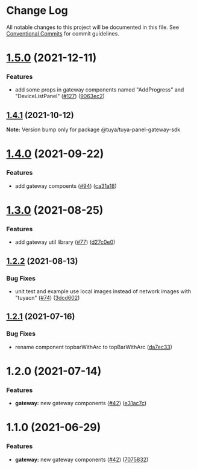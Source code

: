 # Change Log

All notable changes to this project will be documented in this file.
See [Conventional Commits](https://conventionalcommits.org) for commit guidelines.

# [1.5.0](https://github.com/tuya/tuya-panel-sdk/compare/@tuya/tuya-panel-gateway-sdk@1.4.1...@tuya/tuya-panel-gateway-sdk@1.5.0) (2021-12-11)


### Features

* add some props in gateway components named "AddProgress" and "DeviceListPanel" ([#127](https://github.com/tuya/tuya-panel-sdk/issues/127)) ([9063ec2](https://github.com/tuya/tuya-panel-sdk/commit/9063ec2285a34d674db3e90b2f1a2b91fcbbd9c3))





## [1.4.1](https://github.com/tuya/tuya-panel-sdk/compare/@tuya/tuya-panel-gateway-sdk@1.4.0...@tuya/tuya-panel-gateway-sdk@1.4.1) (2021-10-12)

**Note:** Version bump only for package @tuya/tuya-panel-gateway-sdk





# [1.4.0](https://github.com/tuya/tuya-panel-sdk/compare/@tuya/tuya-panel-gateway-sdk@1.3.0...@tuya/tuya-panel-gateway-sdk@1.4.0) (2021-09-22)


### Features

* add gateway compoents ([#94](https://github.com/tuya/tuya-panel-sdk/issues/94)) ([ca31a18](https://github.com/tuya/tuya-panel-sdk/commit/ca31a18f3ca18e3a5cbf5c93e2bbd7929c3443f0))





# [1.3.0](https://github.com/tuya/tuya-panel-sdk/compare/@tuya/tuya-panel-gateway-sdk@1.2.2...@tuya/tuya-panel-gateway-sdk@1.3.0) (2021-08-25)


### Features

* add gateway util library ([#77](https://github.com/tuya/tuya-panel-sdk/issues/77)) ([d27c0e0](https://github.com/tuya/tuya-panel-sdk/commit/d27c0e019ac4266985f37a910384a230b572fcef))





## [1.2.2](https://github.com/tuya/tuya-panel-sdk/compare/@tuya/tuya-panel-gateway-sdk@1.2.1...@tuya/tuya-panel-gateway-sdk@1.2.2) (2021-08-13)


### Bug Fixes

* unit test and example use local images instead of network images with "tuyacn" ([#74](https://github.com/tuya/tuya-panel-sdk/issues/74)) ([3dcd602](https://github.com/tuya/tuya-panel-sdk/commit/3dcd60275b375719fc5905b2dd6b26111cf8f57d))





## [1.2.1](https://github.com/tuya/tuya-panel-sdk/compare/@tuya/tuya-panel-gateway-sdk@1.2.0...@tuya/tuya-panel-gateway-sdk@1.2.1) (2021-07-16)


### Bug Fixes

* rename component topbarWithArc to topBarWithArc ([da7ec33](https://github.com/tuya/tuya-panel-sdk/commit/da7ec338e17f1b10b355ce85644e5f1ef1a6059d))





# 1.2.0 (2021-07-14)


### Features

* **gateway:** new gateway components ([#42](https://github.com/tuya/tuya-panel-sdk/issues/42)) ([e31ac7c](https://github.com/tuya/tuya-panel-sdk/commit/e31ac7cb2f3389e13b5eea1c8da8542fb96bbfea))





# 1.1.0 (2021-06-29)


### Features

* **gateway:** new gateway components ([#42](https://github.com/tuya/tuya-panel-sdk/issues/42)) ([7075832](https://github.com/tuya/tuya-panel-sdk/commit/70758320137f126422a7d1fd34534287eea36bc8))
